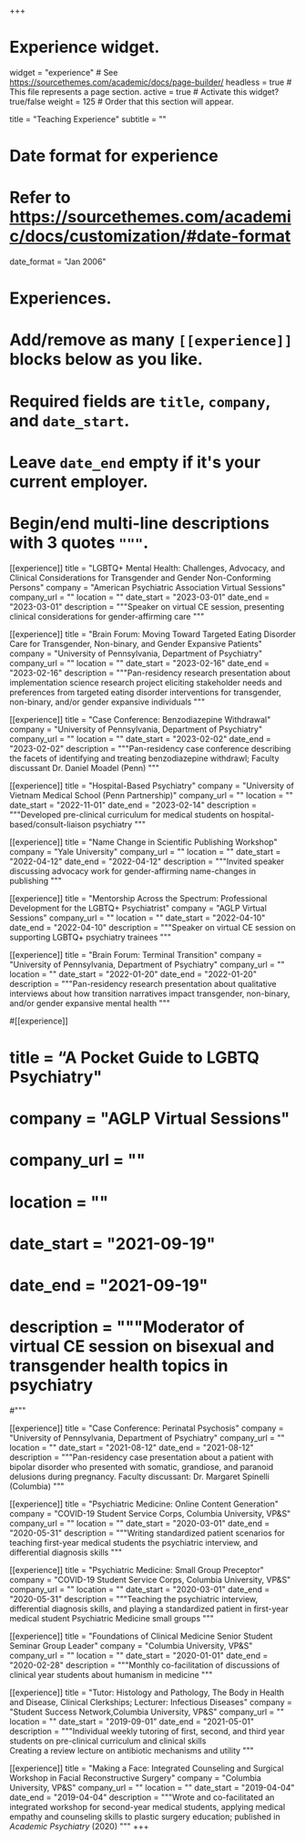 +++
# Experience widget.
widget = "experience"  # See https://sourcethemes.com/academic/docs/page-builder/
headless = true  # This file represents a page section.
active = true  # Activate this widget? true/false
weight = 125  # Order that this section will appear.

title = "Teaching Experience"
subtitle = ""

# Date format for experience
#   Refer to https://sourcethemes.com/academic/docs/customization/#date-format
date_format = "Jan 2006"

# Experiences.
#   Add/remove as many `[[experience]]` blocks below as you like.
#   Required fields are `title`, `company`, and `date_start`.
#   Leave `date_end` empty if it's your current employer.
#   Begin/end multi-line descriptions with 3 quotes `"""`.

[[experience]]
  title = "LGBTQ+ Mental Health: Challenges, Advocacy, and Clinical Considerations for Transgender and Gender Non-Conforming Persons"
  company = "American Psychiatric Association Virtual Sessions"
  company_url = ""
  location = ""
  date_start = "2023-03-01"
  date_end = "2023-03-01"
  description = """Speaker on virtual CE session, presenting clinical considerations for gender-affirming care
"""

[[experience]]
  title = "Brain Forum: Moving Toward Targeted Eating Disorder Care for Transgender, Non-binary, and Gender Expansive Patients"
  company = "University of Pennsylvania, Department of Psychiatry"
  company_url = ""
  location = ""
  date_start = "2023-02-16"
  date_end = "2023-02-16"
  description = """Pan-residency research presentation about implementation science research project eliciting stakeholder needs and preferences from targeted eating disorder interventions for transgender, non-binary, and/or gender expansive individuals 
"""

[[experience]]
  title = "Case Conference: Benzodiazepine Withdrawal"
  company = "University of Pennsylvania, Department of Psychiatry"
  company_url = ""
  location = ""
  date_start = "2023-02-02"
  date_end = "2023-02-02"
  description = """Pan-residency case conference describing the facets of identifying and treating benzodiazepine withdrawl; Faculty discussant Dr. Daniel Moadel (Penn)
"""

[[experience]]
  title = "Hospital-Based Psychiatry"
  company = "University of Vietnam Medical School (Penn Partnership)"
  company_url = ""
  location = ""
  date_start = "2022-11-01"
  date_end = "2023-02-14"
  description = """Developed pre-clinical curriculum for medical students on hospital-based/consult-liaison psychiatry
"""

[[experience]]
  title = "Name Change in Scientific Publishing Workshop"
  company = "Yale University"
  company_url = ""
  location = ""
  date_start = "2022-04-12"
  date_end = "2022-04-12"
  description = """Invited speaker discussing advocacy work for gender-affirming name-changes in publishing
"""

[[experience]]
  title = "Mentorship Across the Spectrum: Professional Development for the LGBTQ+ Psychiatrist"
  company = "AGLP Virtual Sessions"
  company_url = ""
  location = ""
  date_start = "2022-04-10"
  date_end = "2022-04-10"
  description = """Speaker on virtual CE session on supporting LGBTQ+ psychiatry trainees
"""

[[experience]]
  title = "Brain Forum: Terminal Transition"
  company = "University of Pennsylvania, Department of Psychiatry"
  company_url = ""
  location = ""
  date_start = "2022-01-20"
  date_end = "2022-01-20"
  description = """Pan-residency research presentation about qualitative interviews about how transition narratives impact transgender, non-binary, and/or gender expansive mental health
"""


#[[experience]]
#  title = “A Pocket Guide to LGBTQ Psychiatry"
#  company = "AGLP Virtual Sessions"
#  company_url = ""
#  location = ""
#  date_start = "2021-09-19"
#  date_end = "2021-09-19"
#  description = """Moderator of virtual CE session on bisexual and transgender health topics in psychiatry
#"""

[[experience]]
  title = "Case Conference: Perinatal Psychosis"
  company = "University of Pennsylvania, Department of Psychiatry"
  company_url = ""
  location = ""
  date_start = "2021-08-12"
  date_end = "2021-08-12"
  description = """Pan-residency case presentation about a patient with bipolar disorder who presented with somatic, grandiose, and paranoid delusions during pregnancy. Faculty discussant: Dr. Margaret Spinelli (Columbia)
"""


[[experience]]
  title = "Psychiatric Medicine: Online Content Generation"
  company = "COVID-19 Student Service Corps, Columbia University, VP&S"
  company_url = ""
  location = ""
  date_start = "2020-03-01"
  date_end = "2020-05-31"
  description = """Writing standardized patient scenarios for teaching first-year medical students the psychiatric interview, and differential diagnosis skills
  """

[[experience]]
  title = "Psychiatric Medicine: Small Group Preceptor"
  company = "COVID-19 Student Service Corps, Columbia University, VP&S"
  company_url = ""
  location = ""
  date_start = "2020-03-01"
  date_end = "2020-05-31"
  description = """Teaching the psychiatric interview, differential diagnosis skills, and playing a standardized patient in first-year medical student Psychiatric Medicine small groups
"""
  
  [[experience]]
  title = "Foundations of Clinical Medicine Senior Student Seminar Group Leader"
  company = "Columbia University, VP&S"
  company_url = ""
  location = ""
  date_start = "2020-01-01"
  date_end = "2020-02-28"
  description = """Monthly co-facilitation of discussions of clinical year students about humanism in medicine
  """
  
  [[experience]]
  title = "Tutor: Histology and Pathology, The Body in Health and Disease, Clinical Clerkships; Lecturer: Infectious Diseases"
  company = "Student Success Network,Columbia University, VP&S"
  company_url = ""
  location = ""
  date_start = "2019-09-01"
  date_end = "2021-05-01"
  description = """Individual weekly tutoring of first, second, and third year students on pre-clinical curriculum and clinical skills<br/>
Creating a review lecture on antibiotic mechanisms and utility
"""

  [[experience]]
  title = "Making a Face: Integrated Counseling and Surgical Workshop in Facial Reconstructive Surgery"
  company = "Columbia University, VP&S"
  company_url = ""
  location = ""
  date_start = "2019-04-04"
  date_end = "2019-04-04"
  description = """Wrote and co-facilitated an integrated workshop for second-year medical students, applying medical empathy and counseling skills to plastic surgery education; published in *Academic Psychiatry* (2020)
"""
+++
